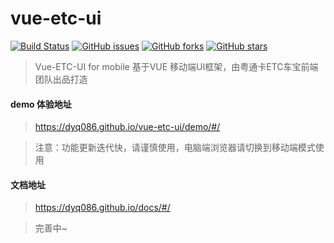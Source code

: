 # vue-etc-ui 

[![Build Status](https://travis-ci.org/dyq086/vue-etc-ui.svg?branch=master)](https://travis-ci.org/dyq086/vue-etc-ui)
[![GitHub issues](https://img.shields.io/github/issues/dyq086/vue-etc-ui.svg)](https://github.com/dyq086/vue-etc-ui/issues)
[![GitHub forks](https://img.shields.io/github/forks/dyq086/vue-etc-ui.svg)](https://github.com/dyq086/vue-etc-ui/network)
[![GitHub stars](https://img.shields.io/github/stars/dyq086/vue-etc-ui.svg)](https://github.com/dyq086/vue-etc-ui/stargazers)

> Vue-ETC-UI for mobile 基于VUE 移动端UI框架，由粤通卡ETC车宝前端团队出品打造

#### demo 体验地址
>https://dyq086.github.io/vue-etc-ui/demo/#/

>注意：功能更新迭代快，请谨慎使用，电脑端浏览器请切换到移动端模式使用
 
#### 文档地址
>https://dyq086.github.io/docs/#/

>完善中~
